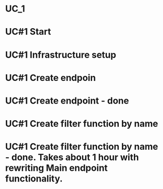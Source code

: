 # UC_1
# UC#1 Start
# UC#1 Infrastructure setup
# UC#1 Create endpoin
# UC#1 Create endpoint - done
# UC#1 Create filter function by name
# UC#1 Create filter function by name - done. Takes about 1 hour with rewriting Main endpoint functionality.